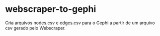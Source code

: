 # webscraper-to-gephi
Cria arquivos nodes.csv e edges.csv para o Gephi a partir de um arquivo csv gerado pelo Webscraper.
